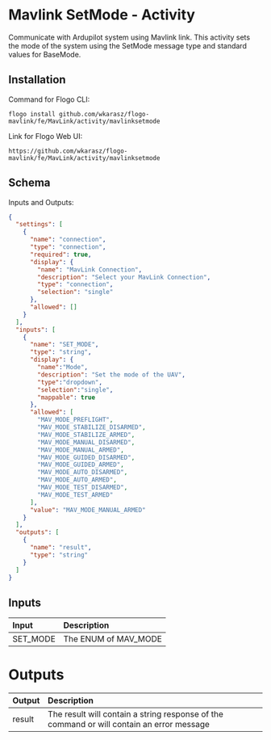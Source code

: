 # 	Mavlink SetMode - Activity

Communicate with Ardupilot system using Mavlink link.
This activity sets the mode of the system using the SetMode message type and standard values for BaseMode.

## Installation
Command for Flogo CLI:
```console
flogo install github.com/wkarasz/flogo-mavlink/fe/MavLink/activity/mavlinksetmode
```

Link for Flogo Web UI:
```console
https://github.com/wkarasz/flogo-mavlink/fe/MavLink/activity/mavlinksetmode
```

## Schema
Inputs and Outputs:
```json
{
  "settings": [
    {
      "name": "connection",
      "type": "connection",
      "required": true,
      "display": {
        "name": "MavLink Connection",
        "description": "Select your MavLink Connection",
        "type": "connection",
        "selection": "single"
      },
      "allowed": []
    }
  ],
  "inputs": [
    {
      "name": "SET_MODE",
      "type": "string",
      "display": {
        "name":"Mode",
        "description": "Set the mode of the UAV",
        "type":"dropdown",
        "selection":"single",
        "mappable": true
      },
      "allowed": [
        "MAV_MODE_PREFLIGHT",
        "MAV_MODE_STABILIZE_DISARMED",
        "MAV_MODE_STABILIZE_ARMED", 
        "MAV_MODE_MANUAL_DISARMED",
        "MAV_MODE_MANUAL_ARMED",
        "MAV_MODE_GUIDED_DISARMED",
        "MAV_MODE_GUIDED_ARMED",
        "MAV_MODE_AUTO_DISARMED",
        "MAV_MODE_AUTO_ARMED",
        "MAV_MODE_TEST_DISARMED",
        "MAV_MODE_TEST_ARMED"
      ],
      "value": "MAV_MODE_MANUAL_ARMED"
    }
  ],
  "outputs": [
    {
      "name": "result",
      "type": "string"
    }
  ]
}
```
## Inputs
| Input            | Description    |
|:-----------------|:---------------|
| SET_MODE       | The ENUM of MAV_MODE |

# Outputs
| Output           | Description    |
|:-----------------|:---------------|
| result           | The result will contain a string response of the command or will contain an error message |
